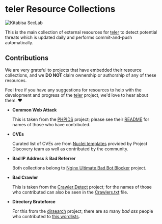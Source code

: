 # teler Resource Collections

![Kitabisa SecLab](https://img.shields.io/badge/kitabisa-security%20project-blue)

This is the main collection of external resources for [teler](https://github.com/kitabisa/teler) to detect potential threats which is updated daily and performs commit-and-push automatically.

## Contributions

We are very grateful to projects that have embedded their resource collections, and we **DO NOT** claim ownership or authorship of any of these resources.

Feel free if you have any suggestions for resources to help with the development and progress of the [teler](https://github.com/kitabisa/teler) project, we'd love to hear about them. :heart:

- **Common Web Attack**

  This is taken from the [PHPIDS](https://github.com/PHPIDS/PHPIDS) project; please see their [README](https://github.com/PHPIDS/PHPIDS#credits) for names of those who have contributed.

- **CVEs**

  Curated list of CVEs are from [Nuclei templates](https://github.com/projectdiscovery/nuclei-templates) provided by Project Discovery team as well as contributed by the community.

- **Bad IP Address** & **Bad Referrer**

  Both collections belong to [Nginx Ultimate Bad Bot Blocker](https://github.com/mitchellkrogza/nginx-ultimate-bad-bot-blocker) project.

- **Bad Crawler**

  This is taken from the [Crawler Detect](https://github.com/JayBizzle/Crawler-Detect) project; for the names of those who contributed can also be seen in the [Crawlers.txt](https://github.com/JayBizzle/Crawler-Detect/blob/master/raw/Crawlers.txt) file.

- **Directory Bruteforce**

  For this from the [dirsearch](https://github.com/maurosoria/dirsearch) project; there are so many _bad ass_ people who contributed to [this wordlists](https://github.com/maurosoria/dirsearch).
